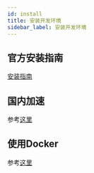 ```yaml
---
id: install
title: 安装开发环境
sidebar_label: 安装开发环境
---
```


## 官方安装指南

[安装指南](https://substrate.dev/docs/en/getting-started/installing-substrate)

## 国内加速

参考[这里](TODO)

## 使用Docker

参考[这里](https://github.com/kaichaosun/substrate-node-template#run-with-docker)






